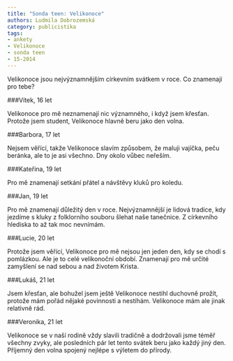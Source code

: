 ```yaml
---
title: "Sonda teen: Velikonoce"
authors: Ludmila Dobrozemská
category: publicistika
tags:
- ankety
- Velikonoce
- sonda teen
- 15-2014
---
```


Velikonoce jsou nejvýznamnějším církevním svátkem v roce. Co znamenají pro tebe?

###Vítek, 16 let

Velikonoce pro mě neznamenají nic významného, i když jsem křesťan. Protože jsem student, Velikonoce hlavně beru jako den volna.

###Barbora, 17 let

Nejsem věřící, takže Velikonoce slavím způsobem, že maluji vajíčka, peču beránka, ale to je asi všechno. Dny okolo vůbec neřeším.

###Kateřina, 19 let

Pro mě znamenají setkání přátel a návštěvy kluků pro koledu.

###Jan, 19 let

Pro mě znamenají důležitý den v roce. Nejvýznamnější je lidová tradice, kdy jezdíme s kluky z folklorního souboru šlehat naše tanečnice. Z církevního hlediska to až tak moc nevnímám.

###Lucie, 20 let

Protože jsem věřící, Velikonoce pro mě nejsou jen jeden den, kdy se chodí s pomlázkou. Ale je to celé velikonoční období. Znamenají pro mě určité zamyšlení se nad sebou a nad životem Krista.

###Lukáš, 21 let

Jsem křesťan, ale bohužel jsem ještě Velikonoce nestihl duchovně prožít, protože mám pořád nějaké povinnosti a nestíhám. Velikonoce mám ale jinak relativně rád.

###Veronika, 21 let

Velikonoce se v naší rodině vždy slavili tradičně a dodržovali jsme téměř všechny zvyky, ale posledních pár let tento svátek beru jako každý jiný den. Příjemný den volna spojený nejlépe s výletem do přírody.
